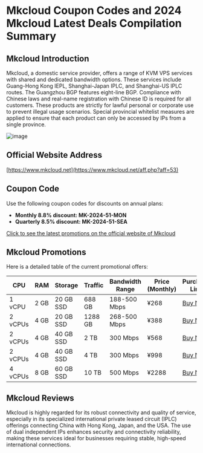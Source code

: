 # Mkcloud Coupon Codes and 2024 Mkcloud Latest Deals Compilation Summary

## Mkcloud Introduction

Mkcloud, a domestic service provider, offers a range of KVM VPS services with shared and dedicated bandwidth options. These services include Guang-Hong Kong IEPL, Shanghai-Japan IPLC, and Shanghai-US IPLC routes. The Guangzhou BGP features eight-line BGP. Compliance with Chinese laws and real-name registration with Chinese ID is required for all customers. These products are strictly for lawful personal or corporate use to prevent illegal usage scenarios. Special provincial whitelist measures are applied to ensure that each product can only be accessed by IPs from a single province.

![image](https://github.com/rpbangkok69/Mkcloud/assets/167837749/295c0260-34cc-408c-9c14-087c83fa3240)

## Official Website Address

[https://www.mkcloud.net](https://www.mkcloud.net/aff.php?aff=53)

## Coupon Code

Use the following coupon codes for discounts on annual plans:
- **Monthly 8.8% discount: MK-2024-51-MON**
- **Quarterly 8.5% discount: MK-2024-51-SEA**

[Click to see the latest promotions on the official website of Mkcloud](https://www.mkcloud.net/aff.php?aff=53)

## Mkcloud Promotions

Here is a detailed table of the current promotional offers:

| CPU  | RAM | Storage | Traffic      | Bandwidth Range        | Price (Monthly) | Purchase Link                         |
|------|-----|---------|--------------|------------------------|-----------------|---------------------------------------|
| 1 vCPU | 2 GB | 20 GB SSD | 688 GB       | 188-500 Mbps           | ¥268            | [Buy Now](https://www.mkcloud.net/aff.php?aff=53&pid=51) |
| 2 vCPUs | 4 GB | 20 GB SSD | 1288 GB      | 268-500 Mbps           | ¥388            | [Buy Now](https://www.mkcloud.net/aff.php?aff=53&pid=52) |
| 2 vCPUs | 4 GB | 40 GB SSD | 2 TB         | 300 Mbps               | ¥568            | [Buy Now](https://www.mkcloud.net/aff.php?aff=53&pid=1)  |
| 2 vCPUs | 4 GB | 40 GB SSD | 4 TB         | 300 Mbps               | ¥998            | [Buy Now](https://www.mkcloud.net/aff.php?aff=53&pid=2)  |
| 4 vCPUs | 8 GB | 60 GB SSD | 10 TB        | 500 Mbps               | ¥2288           | [Buy Now](https://www.mkcloud.net/aff.php?aff=53&pid=6)  |

## Mkcloud Reviews

Mkcloud is highly regarded for its robust connectivity and quality of service, especially in its specialized international private leased circuit (IPLC) offerings connecting China with Hong Kong, Japan, and the USA. The use of dual independent IPs enhances security and connectivity reliability, making these services ideal for businesses requiring stable, high-speed international connections.

